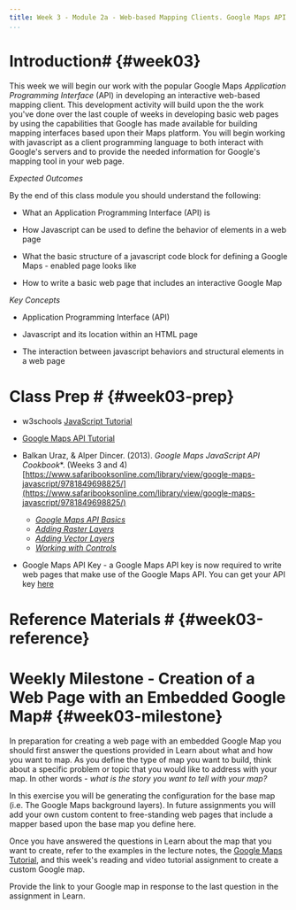 ```yaml
---
title: Week 3 - Module 2a - Web-based Mapping Clients. Google Maps API
...
```



<!---------------------------------------------------------------------------->
<!-- Week 03 ----------------------------------------------------------------->
<!-- Lecture 02 a 02 a ------------------------------------------------------->
<!-- Web-based Mapping Clients------------------------------------------------>
<!-- Google Maps API---------------------------------------------------------->
<!---------------------------------------------------------------------------->


# Introduction# {#week03}

This week we will begin our work with the popular Google Maps _Application Programming Interface_ (API) in developing an interactive web-based mapping client. This development activity will build upon the the work you've done over the last couple of weeks in developing basic web pages by using the capabilities that Google has made available for building mapping interfaces based upon their Maps platform. You will begin working with javascript as a client programming language to both interact with Google's servers and to provide the needed information for Google's mapping tool in your web page.

*Expected Outcomes*

By the end of this class module you should understand the following:

* What an Application Programming Interface (API) is

* How Javascript can be used to define the behavior of elements in a web page

* What the basic structure of a javascript code block for defining a Google Maps - enabled page looks like

* How to write a basic web page that includes an interactive Google Map


*Key Concepts*

* Application Programming Interface (API)

* Javascript and its location within an HTML page

* The interaction between javascript behaviors and structural elements in a web page

# Class Prep # {#week03-prep}

* w3schools [JavaScript Tutorial](http://www.w3schools.com/js/)

* [Google Maps API Tutorial](http://code.google.com/apis/maps/documentation/javascript/tutorial.html)

* Balkan Uraz, & Alper Dincer. (2013). *Google Maps JavaScript API Cookbook**. (Weeks 3 and 4)[https://www.safaribooksonline.com/library/view/google-maps-javascript/9781849698825/](https://www.safaribooksonline.com/library/view/google-maps-javascript/9781849698825/)
	* [*Google Maps API Basics*](https://www.safaribooksonline.com/library/view/google-maps-javascript/9781849698825/ch01.html)
	* [*Adding Raster Layers*](https://www.safaribooksonline.com/library/view/google-maps-javascript/9781849698825/ch02.html)
	* [*Adding Vector Layers*](https://www.safaribooksonline.com/library/view/google-maps-javascript/9781849698825/ch03.html)
	* [*Working with Controls*](https://www.safaribooksonline.com/library/view/google-maps-javascript/9781849698825/ch04.html)
 
* Google Maps API Key - a Google Maps API key is now required to write web pages that make use of the Google Maps API. You can get your API key [here](https://developers.google.com/maps/documentation/javascript/get-api-key)


# Reference Materials # {#week03-reference}



# Weekly Milestone - Creation of a Web Page with an Embedded Google Map# {#week03-milestone}

In preparation for creating a web page with an embedded Google Map you should first answer the questions provided in Learn about what and how you want to map. As you define the type of map you want to build, think about a specific problem or topic that you would like to address with your map. In other words - *what is the story you want to tell with your map?*

In this exercise you will be generating the configuration for the base map (i.e. The Google Maps background layers). In  future assignments you will add your own custom content to free-standing web pages that include a mapper based upon the base map you define here.

Once you have answered the questions in Learn about the map that you want to create, refer to the examples in the lecture notes, the [Google Maps Tutorial](http://code.google.com/apis/maps/documentation/javascript/tutorial.html), and this week's reading and video tutorial assignment to create a custom Google map.

Provide the link to your Google map in response to the last question in the assignment in Learn. 

